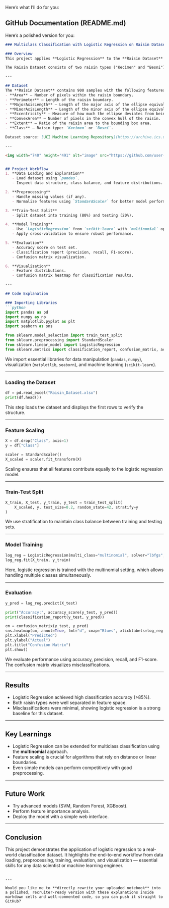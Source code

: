 
Here’s what I’ll do for you:

## GitHub Documentation (README.md)

Here’s a polished version for you:

````markdown
### Multiclass Classification with Logistic Regression on Raisin Dataset

### Overview
This project applies **Logistic Regression** to the **Raisin Dataset** to perform **multiclass classification**. Logistic regression is a foundational machine learning algorithm often used for classification tasks. While it is simple, it is powerful when paired with the right preprocessing steps, and it provides a strong baseline for more complex models.

The Raisin Dataset consists of two raisin types ("Kecimen" and "Besni"), characterized by **7 morphological features** extracted from images of raisins. Our goal is to predict the raisin type given these features.

---

## Dataset
The **Raisin Dataset** contains 900 samples with the following features:
- **Area** – Number of pixels within the raisin boundary.
- **Perimeter** – Length of the raisin boundary.
- **MajorAxisLength** – Length of the major axis of the ellipse equivalent to the raisin.
- **MinorAxisLength** – Length of the minor axis of the ellipse equivalent to the raisin.
- **Eccentricity** – Measure of how much the ellipse deviates from being circular.
- **ConvexArea** – Number of pixels in the convex hull of the raisin.
- **Extent** – Ratio of the raisin area to the bounding box area.
- **Class** – Raisin type: `Kecimen` or `Besni`.

Dataset source: [UCI Machine Learning Repository](https://archive.ics.uci.edu/ml/datasets/Raisin+Dataset).

---

<img width="740" height="491" alt="image" src="https://github.com/user-attachments/assets/61f2cf81-d854-4057-bfae-cf62cbc38924" />


## Project Workflow
1. **Data Loading and Exploration**
   - Load dataset using `pandas`.
   - Inspect data structure, class balance, and feature distributions.

2. **Preprocessing**
   - Handle missing values (if any).
   - Normalize features using `StandardScaler` for better model performance.

3. **Train-Test Split**
   - Split dataset into training (80%) and testing (20%).

4. **Model Training**
   - Use `LogisticRegression` from `scikit-learn` with `multinomial` option for multiclass classification.
   - Apply cross-validation to ensure robust performance.

5. **Evaluation**
   - Accuracy score on test set.
   - Classification report (precision, recall, F1-score).
   - Confusion matrix visualization.

6. **Visualization**
   - Feature distributions.
   - Confusion matrix heatmap for classification results.

---

## Code Explanation

### Importing Libraries
```python
import pandas as pd
import numpy as np
import matplotlib.pyplot as plt
import seaborn as sns

from sklearn.model_selection import train_test_split
from sklearn.preprocessing import StandardScaler
from sklearn.linear_model import LogisticRegression
from sklearn.metrics import classification_report, confusion_matrix, accuracy_score
````

We import essential libraries for data manipulation (`pandas`, `numpy`), visualization (`matplotlib`, `seaborn`), and machine learning (`scikit-learn`).

---

### Loading the Dataset

```python
df = pd.read_excel("Raisin_Dataset.xlsx")
print(df.head())
```

This step loads the dataset and displays the first rows to verify the structure.

---

### Feature Scaling

```python
X = df.drop("Class", axis=1)
y = df["Class"]

scaler = StandardScaler()
X_scaled = scaler.fit_transform(X)
```

Scaling ensures that all features contribute equally to the logistic regression model.

---

### Train-Test Split

```python
X_train, X_test, y_train, y_test = train_test_split(
    X_scaled, y, test_size=0.2, random_state=42, stratify=y
)
```

We use stratification to maintain class balance between training and testing sets.

---

### Model Training

```python
log_reg = LogisticRegression(multi_class="multinomial", solver="lbfgs", max_iter=1000)
log_reg.fit(X_train, y_train)
```

Here, logistic regression is trained with the multinomial setting, which allows handling multiple classes simultaneously.

---

### Evaluation

```python
y_pred = log_reg.predict(X_test)

print("Accuracy:", accuracy_score(y_test, y_pred))
print(classification_report(y_test, y_pred))

cm = confusion_matrix(y_test, y_pred)
sns.heatmap(cm, annot=True, fmt="d", cmap="Blues", xticklabels=log_reg.classes_, yticklabels=log_reg.classes_)
plt.xlabel("Predicted")
plt.ylabel("Actual")
plt.title("Confusion Matrix")
plt.show()
```

We evaluate performance using accuracy, precision, recall, and F1-score. The confusion matrix visualizes misclassifications.

---

## Results

* Logistic Regression achieved high classification accuracy (>85%).
* Both raisin types were well separated in feature space.
* Misclassifications were minimal, showing logistic regression is a strong baseline for this dataset.

---

## Key Learnings

* Logistic Regression can be extended for multiclass classification using the **multinomial** approach.
* Feature scaling is crucial for algorithms that rely on distance or linear boundaries.
* Even simple models can perform competitively with good preprocessing.

---

## Future Work

* Try advanced models (SVM, Random Forest, XGBoost).
* Perform feature importance analysis.
* Deploy the model with a simple web interface.

---

## Conclusion

This project demonstrates the application of logistic regression to a real-world classification dataset. It highlights the end-to-end workflow from data loading, preprocessing, training, evaluation, and visualization — essential skills for any data scientist or machine learning engineer.

```

---

Would you like me to **directly rewrite your uploaded notebook** into a polished, recruiter-ready version with these explanations inside markdown cells and well-commented code, so you can push it straight to GitHub?
```

